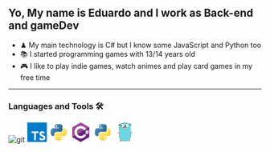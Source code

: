 ## Yo, My name is Eduardo and I work as Back-end and gameDev

- ♟ My main technology is C# but I know some JavaScript and Python too
- 📚 I started programming games with 13/14 years old
- 🎮 I like to play indie games, watch animes and play card games in my free time


---
### Languages and Tools 🛠

<p align="left">
    <img src="https://www.vectorlogo.zone/logos/git-scm/git-scm-icon.svg" alt="git" width="40" height="40" />
    <img src="https://raw.githubusercontent.com/devicons/devicon/master/icons/typescript/typescript-original.svg" alt="Unity" width="40"
        height="40" />
    <img src="https://github.com/devicons/devicon/blob/master/icons/python/python-original.svg" alt="Python" width="40"
        height="40" />
    <img src="https://github.com/devicons/devicon/blob/master/icons/csharp/csharp-original.svg" alt="csharp" width="40"
        height="40" />
    <img src="https://github.com/devicons/devicon/blob/master/icons/python/python-original.svg" alt="Python" width="40"
        height="40" />
    <img src="https://raw.githubusercontent.com/devicons/devicon/master/icons/go/go-original.svg" alt="go" width="40"
        height="40" />
</p>
